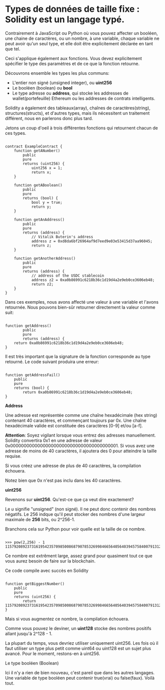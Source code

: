# Types de données de taille fixe : Solidity est un langage typé.

Contrairement à JavaScript ou Python où vous pouvez affecter un booléen, une chaine de caractères, ou un nombre, à une variable, chaque variable ne peut avoir qu'un seul type, et elle doit être explicitement déclarée en tant que tel.

Ceci s'applique également aux fonctions. Vous devez explicitement spécifier le type des paramètres et de ce que la fonction retourne.

Découvrons ensemble les types les plus communs:

- L'entier non signé (unsigned integer), ou **uint256**
- Le booléen (boolean) ou **bool**
- Le type adresse ou **address**, qui stocke les addresses de wallet(portefeuille) Ethereum ou les addresses de contrats intelligents.

Solidity a également des tableaux(array), chaînes de caractères(string), structures(structs), et d'autres types, mais ils nécessitent un traitement différent, nous en parlerons donc plus tard.

Jetons un coup d'oeil à trois différentes fonctions qui retournent chacun de ces types.

```solidity

contract ExampleContract {
    function getANumber()
        public
        pure
        returns (uint256) {
            uint256 x = 1;
            return x;
    }

    function getABoolean()
        public
        pure
        returns (bool) {
            bool y = true;
            return y;
    }

    function getAnAddress()
        public
        pure
        returns (address) {
            // Vitalik Buterin's address
            address z = 0xd8da6bf26964af9d7eed9e03e53415d37aa96045;
            return z;
    }

    function getAnotherAddress()
        public
        pure
        returns (address) {
            // address of the USDC stablecoin
            address z2 = 0xa0b86991c6218b36c1d19d4a2e9eb0ce3606eb48;
            return z2;
    }
}

```

Dans ces exemples, nous avons affecté une valeur à une variable et l'avons retournée. Nous pouvons bien-sûr retourner directement la valeur comme suit:

```solidity

function getAddress() 
        public 
        pure 
        returns (address) {
    return 0xa0b86991c6218b36c1d19d4a2e9eb0ce3606eb48;
}
```

Il est très important que la signature de la fonction corresponde au type retourné. Le code suivant produira une erreur:

```solidity

function getAddressFail()
    public
    pure
    returns (bool) {
        return 0xa0b86991c6218b36c1d19d4a2e9eb0ce3606eb48;
}
```

**Address**

Une adresse est représentée comme une chaîne hexadécimale (hex string) contenant 40 caractères, et commençant toujours par 0x. Une chaîne hexadécimale valide est constituée des caractères [0-9] et/ou [a-f].

**Attention**: Soyez vigilant lorsque vous entrez des adresses manuellement. Solidity convertira 0x1 en une adresse de valeur  0x0000000000000000000000000000000000000001. Si vous avez une adresse de moins de 40 caractères, il ajoutera des 0 pour atteindre la taille requise.

Si vous créez une adresse de plus de 40 caractères, la compilation échouera.

Notez bien que 0x n'est pas inclu dans les 40 caractères.

**uint256**

Revenons sur **uint256**. Qu'est-ce que ça veut dire exactement?

Le *u* signifie "unsigned" (non signé). Il ne peut donc contenir des nombres négatifs. Le 256 indque qu'il peut stocker des nombres d'une largeur maximale de **256** bits, ou 2^256-1.

Branchons cela sur Python pour voir quelle est la taille de ce nombre.

```solidity

>>> pow(2,256) - 1
115792089237316195423570985008687907853269984665640564039457584007913129639935
```

Ce nombre est extrêment large, assez grand pour quasiment tout ce que vous aurez besoin de faire sur la blockchain.

Ce code compile avec succès en Solidity

```solidity

function getBiggestNumber()
    public
    pure
    returns (uint256) {
        return 115792089237316195423570985008687907853269984665640564039457584007913129639935;
}

```

Mais si vous augmentez ce nombre, la compilation échouera.

Comme vous pouvez le deviner, un **uint128** stocke des nombres positifs allant jusqu'à 2^128 - 1.

La plupart du temps, vous devriez utiliser uniquement uint256. Les fois où il faut utiliser un type plus petit comme uint64 ou uint128 est un sujet plus avancé. Pour le moment, restons-en à uint256.

Le type booléen (Boolean)

Ici il n'y a rien de bien nouveau, c'est pareil que dans les autres langages. Une variable de type booléen peut contenir true(vrai) ou false(faux). Voilà tout.
